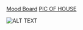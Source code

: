
[Mood Board](https://ateclay.github.io/Aster-T-classwork/moodboard.PDF.PDF)
[PIC OF HOUSE](https://ateclay.github.io/Aster-T-classwork/FILENAME.PDF)

![ALT TEXT](https://ateclay.github.io/Aster-T-classwork/FILENAME.JPG)
